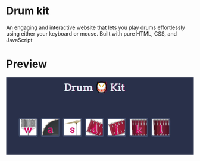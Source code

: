 # Drum kit  
An engaging and interactive website that lets you play drums effortlessly using either your keyboard or mouse. Built with pure HTML, CSS, and JavaScript

# Preview
![Website preview](preview.jpeg)